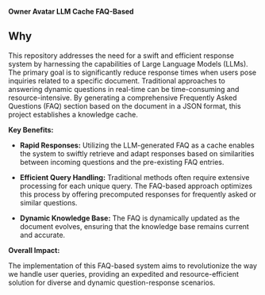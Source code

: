 **Owner Avatar LLM Cache FAQ-Based**

## Why

This repository addresses the need for a swift and efficient response system by harnessing the capabilities of Large Language Models (LLMs). The primary goal is to significantly reduce response times when users pose inquiries related to a specific document. Traditional approaches to answering dynamic questions in real-time can be time-consuming and resource-intensive. By generating a comprehensive Frequently Asked Questions (FAQ) section based on the document in a JSON format, this project establishes a knowledge cache.

**Key Benefits:**

- **Rapid Responses:** Utilizing the LLM-generated FAQ as a cache enables the system to swiftly retrieve and adapt responses based on similarities between incoming questions and the pre-existing FAQ entries.
  
- **Efficient Query Handling:** Traditional methods often require extensive processing for each unique query. The FAQ-based approach optimizes this process by offering precomputed responses for frequently asked or similar questions.

- **Dynamic Knowledge Base:** The FAQ is dynamically updated as the document evolves, ensuring that the knowledge base remains current and accurate.

**Overall Impact:**

The implementation of this FAQ-based system aims to revolutionize the way we handle user queries, providing an expedited and resource-efficient solution for diverse and dynamic question-response scenarios.
